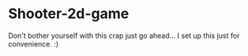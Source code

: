Shooter-2d-game
===============

Don't bother yourself with this crap just go ahead...
I set up this just for convenience. :)
